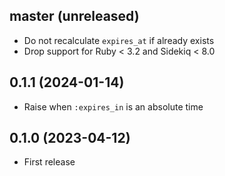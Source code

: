 ## master (unreleased)

- Do not recalculate `expires_at` if already exists
- Drop support for Ruby < 3.2 and Sidekiq < 8.0

## 0.1.1 (2024-01-14)

- Raise when `:expires_in` is an absolute time

## 0.1.0 (2023-04-12)

- First release
